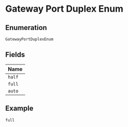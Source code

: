 
# Gateway Port Duplex Enum

## Enumeration

`GatewayPortDuplexEnum`

## Fields

| Name |
|  --- |
| `half` |
| `full` |
| `auto` |

## Example

```
full
```

